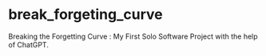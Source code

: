# break_forgeting_curve
Breaking the Forgetting Curve : My First Solo Software Project with the help of ChatGPT.
